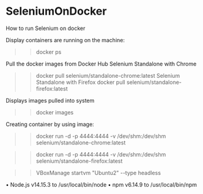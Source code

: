 # SeleniumOnDocker
How to run Selenium on docker

Display containers are running on the machine:
  >>   docker ps

Pull the docker images from Docker Hub
  Selenium Standalone with Chrome
  >>docker pull selenium/standalone-chrome:latest
  Selenium Standalone with Firefox
 >>docker pull selenium/standalone-firefox:latest

Displays images pulled into system
>> docker images

Creating container by using image:
>>   docker run -d -p 4444:4444 -v /dev/shm:/dev/shm selenium/standalone-chrome:latest

>>   docker run -d -p 4444:4444 -v /dev/shm:/dev/shm selenium/standalone-firefox:latest


>>   VBoxManage startvm "Ubuntu2" --type headless

  •	Node.js v14.15.3 to /usr/local/bin/node
	•	npm v6.14.9 to /usr/local/bin/npm
